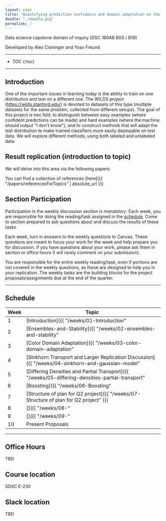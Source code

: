 ```yaml
---
layout: page
title: "Quantifying prediction confidence and domain adaptation on the Wilds dataset"
doodle: "./doodle.png"
permalink: /
---
```


Data science capstone domain of inquiry (DSC 180AB B03 / B19)

Developed by Alex Cloninger and Yoav Freund

---
* TOC
{:toc}

---

## Introduction

One of the important issues in learning today is the ability to train on one distribution and test on a different one. The WILDS project (https://wilds.stanford.edu/) is devoted to datasets of this type (multiple datasets for the same problem, collected from different setups). The goal of this project is two fold: to distinguish between easy examples (where confident predictions can be made) and hard examples (where the machine should output "I don't know"), and to construct methods that will adapt the test distribution to make trained classifiers more easily deployable on test data.  We will explore different methods, using both labeled and unlabeled data.


## Result replication (introduction to topic)

We will delve into this area via the following papers:

You can find a collection of references [here]({{ "/papers/referencesForTopics" | absolute_url }})

## Section Participation

Participation in the weekly discussion section is *mandatory*. Each
week, you are responsible for doing the reading/task assigned in the
[schedule](#schedule). Come to section prepared to ask questions about
and discuss the results of these tasks.

Each week, turn in answers to the weekly questions to Canvas. These
questions are meant to focus your work for the week and help prepare
you for discussion. If you have questions about your work, please ask
them in section or office hours (I will rarely comment on your
submission).

You are responsible for the entire weekly reading/task, even if
portions are not covered in the weekly questions, as these are designed to help you in your replication. The weekly tasks are the building blocks for the project proposals/assignments due at the
end of the quarter.

---

## Schedule

|Week|Topic|
|--|--|
|1|[Introduction]({{ "/weeks/01-Introduction" | absolute_url }})|
|2|[Ensembles-and-Stability]({{ "/weeks/02-ensembles-and-stability" | absolute_url }})|
|3|[Color Domain Adaptation]({{ "/weeks/03-color-domain-adaptation" | absolute_url }})|
|4|[Sinkhorn Transport and Larger Replication Discussion]({{ "/weeks/04-sinkhorn-and-gaussian-model" | absolute_url }})|
|5|[Differing Densities and Partial Transport]({{ "/weeks/05-differing-densities-partial-transport" | absolute_url }})|
|6|[Boosting]({{ "/weeks/06-Boosting" | "/weeks/06-Boosting" }})|
|7|[Structure of plan for Q2 project]({{ "/weeks/07-Structure of plan for Q2 project" }})|
|8|[]({{ "/weeks/08-" | absolute_url }})|
|9|[]({{ "/weeks/09-" | absolute_url }})|
|10|Present Proposals|

---
## Office Hours
TBD

## Course location
SDSC E-230

## Slack location
TBD





